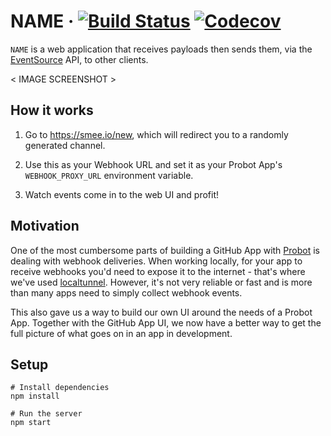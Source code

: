 # NAME &middot; [![Build Status](https://img.shields.io/travis/probot/webhooks/master.svg)](https://travis-ci.org/probot/webhooks) [![Codecov](https://img.shields.io/codecov/c/github/probot/webhooks.svg)](https://codecov.io/gh/probot/webhooks/)

`NAME` is a web application that receives payloads then sends them, via the [EventSource](https://developer.mozilla.org/en-US/docs/Web/API/EventSource) API, to other clients.

< IMAGE SCREENSHOT >

## How it works

1. Go to https://smee.io/new, which will redirect you to a randomly generated channel.

1. Use this as your Webhook URL and set it as your Probot App's `WEBHOOK_PROXY_URL` environment variable.

1. Watch events come in to the web UI and profit!

## Motivation

One of the most cumbersome parts of building a GitHub App with [Probot](https://probot.github.io) is dealing with webhook deliveries. When working locally, for your app to receive webhooks you'd need to expose it to the internet - that's where we've used [localtunnel](https://localtunnel.me). However, it's not very reliable or fast and is more than many apps need to simply collect webhook events.

This also gave us a way to build our own UI around the needs of a Probot App. Together with the GitHub App UI, we now have a better way to get the full picture of what goes on in an app in development.

## Setup

```
# Install dependencies
npm install

# Run the server
npm start
```
